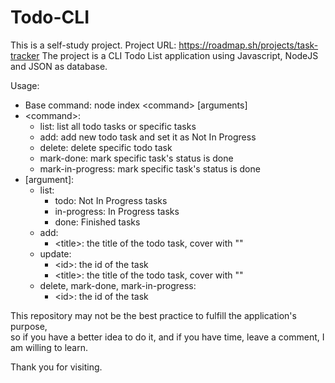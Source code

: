 # Todo-CLI
This is a self-study project.
Project URL: https://roadmap.sh/projects/task-tracker
The project is a CLI Todo List application using Javascript, NodeJS and JSON as database.

Usage:
 - Base command: node index \<command\> \[arguments\]
 - \<command\>:
    - list: list all todo tasks or specific tasks
    - add: add new todo task and set it as Not In Progress
    - delete: delete specific todo task
    - mark-done: mark specific task's status is done
    - mark-in-progress: mark specific task's status is done
 - \[argument\]:
    - list:
      - todo: Not In Progress tasks
      - in-progress: In Progress tasks
      - done: Finished tasks
    - add:
      - \<title\>: the title of the todo task, cover with ""
    - update:
      - \<id\>: the id of the task
      - \<title\>: the title of the todo task, cover with ""
    - delete, mark-done, mark-in-progress:
      - \<id\>: the id of the task

This repository may not be the best practice to fulfill the application's purpose,  
so if you have a better idea to do it, and if you have time, leave a comment, I am willing to learn. 

Thank you for visiting.
